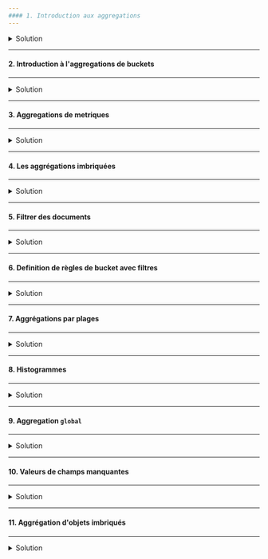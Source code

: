 ```yaml
---
#### 1. Introduction aux aggregations
---
```

<details>
<summary>Solution</summary>

Article intéressant pour lien avec Kibana :  
https://qbox.io/blog/comprehensive-guide-to-buckets-aggregations-in-elasticsearch/

<img src="https://i.ibb.co/FBzYCc5/01-Screenshot-from-2021-03-21-20-15-42.png" width="80%">

##### :arrow_forward: Ajouter l'index `order` et son mapping

```
PUT /order
{
  "mappings": {
    "properties": {
      "purchased_at": {
        "type": "date"
      },
      "lines": {
        "type": "nested",
        "properties": {
          "product_id": {
            "type": "integer"
          },
          "amount": {
            "type": "double"
          },
          "quantity": {
            "type": "short"
          }
        }
      },
      "total_amount": {
        "type": "double"
      },
      "status": {
        "type": "keyword"
      },
      "sales_channel": {
        "type": "keyword"
      },
      "salesman": {
        "type": "object",
        "properties": {
          "id": {
            "type": "integer"
          },
          "name": {
            "type": "text"
          }
        }
      }
    }
  }
}
```

##### :arrow_forward: Indexer des données de test dans l'index `order`

```
curl -H "Content-Type: application/json" -XPOST 'http://localhost:9200/order/_doc/_bulk?pretty' --data-binary "@orders-bulk.json"
```

Vérification du nombre de documents dans l'index (1000) :
```
GET /order/_count
```


</details>

---
#### 2. Introduction à l'aggregations de buckets
---
<details>
<summary>Solution</summary>

<img src="https://i.ibb.co/3fQVxst/02-Screenshot-from-2021-03-21-20-18-46.png" width="80%">

##### :arrow_forward: Creation d'un bucket pour chaque valeur de `status`

```
GET /order/_search
{
  "size": 0,
  "aggs": {
    "status_terms": {
      "terms": {
        "field": "status.keyword"
      }
    }
  }
}
```

##### :arrow_forward: Inclure le term `20` au lieu de la valeur par défaut `10`

```
GET /order/_search
{
  "size": 0,
  "aggs": {
    "status_terms": {
      "terms": {
        "field": "status.keyword",
        "size": 20
      }
    }
  }
}
```

##### :arrow_forward: Aggregation de documents avec valeurs manquantes (ou `NULL`)

```
GET /order/_search
{
  "size": 0,
  "aggs": {
    "status_terms": {
      "terms": {
        "field": "status.keyword",
        "size": 20,
        "missing": "N/A"
      }
    }
  }
}
```

##### :arrow_forward: Changer le nombre minimum de document pour un bucket à créer

```
GET /order/_search
{
  "size": 0,
  "aggs": {
    "status_terms": {
      "terms": {
        "field": "status.keyword",
        "size": 20,
        "missing": "N/A",
        "min_doc_count": 0
      }
    }
  }
}
```

##### :arrow_forward: Trier les buckets

```
GET /order/_search
{
  "size": 0,
  "aggs": {
    "status_terms": {
      "terms": {
        "field": "status.keyword",
        "size": 20,
        "missing": "N/A",
        "min_doc_count": 0,
        "order": {
          "_key": "asc"
        }
      }
    }
  }
}
```


</details>

---
#### 3. Aggregations de metriques
---
<details>
<summary>Solution</summary>

##### :arrow_forward: Calculer de statistiques avec les aggrégations `sum`, `avg`, `min`, et `max`

```
GET /order/_search
{
  "size": 0,
  "aggs": {
    "total_sales": {
      "sum": {
        "field": "total_amount"
      }
    },
    "avg_sale": {
      "avg": {
        "field": "total_amount"
      }
    },
    "min_sale": {
      "min": {
        "field": "total_amount"
      }
    },
    "max_sale": {
      "max": {
        "field": "total_amount"
      }
    }
  }
}
```

##### :arrow_forward: Retrouver le nombre de valeurs distinctes

```
GET /order/_search
{
  "size": 0,
  "aggs": {
    "total_salesmen": {
      "cardinality": {
        "field": "salesman.id"
      }
    }
  }
}
```

##### :arrow_forward: Retrouver le nombre de valeurs

```
GET /order/_search
{
  "size": 0,
  "aggs": {
    "values_count": {
      "value_count": {
        "field": "total_amount"
      }
    }
  }
}
```

##### :arrow_forward: Utiliser l'aggrégation `stats` pour les calculs communs de statistiques

```
GET /order/_search
{
  "size": 0,
  "aggs": {
    "amount_stats": {
      "stats": {
        "field": "total_amount"
      }
    }
  }
}
```


</details>

---
#### 4. Les aggrégations imbriquées
---
<details>
<summary>Solution</summary>

##### :arrow_forward: Ratrouver les statistiques pour chaque `status`

```
GET /order/_search
{
  "size": 0,
  "aggs": {
    "status_terms": {
      "terms": {
        "field": "status"
      },
      "aggs": {
        "status_stats": {
          "stats": {
            "field": "total_amount"
          }
        }
      }
    }
  }
}
```

##### :arrow_forward: Affiner le contexte d'agrégation

```
GET /order/_search
{
  "size": 0,
  "query": {
    "range": {
      "total_amount": {
        "gte": 100
      }
    }
  },
  "aggs": {
    "status_terms": {
      "terms": {
        "field": "status"
      },
      "aggs": {
        "status_stats": {
          "stats": {
            "field": "total_amount"
          }
        }
      }
    }
  }
}
```


</details>

---
#### 5. Filtrer des documents
---
<details>
<summary>Solution</summary>

##### :arrow_forward: Filtrer des documents avec un `total_amount` faible

```
GET /order/_search
{
  "size": 0,
  "aggs": {
    "low_value": {
      "filter": {
        "range": {
          "total_amount": {
            "lt": 50
          }
        }
      }
    }
  }
}
```

##### :arrow_forward: Aggrégation de buckets avec les documents restants

```
GET /order/_search
{
  "size": 0,
  "aggs": {
    "low_value": {
      "filter": {
        "range": {
          "total_amount": {
            "lt": 50
          }
        }
      },
      "aggs": {
        "avg_amount": {
          "avg": {
            "field": "total_amount"
          }
        }
      }
    }
  }
}
```


</details>

---
#### 6. Definition de règles de bucket avec filtres
---
<details>
<summary>Solution</summary>

##### :arrow_forward: Placer des documents dans des buckets selon critères

```
GET /recipe/_search
{
  "size": 0,
  "aggs": {
    "my_filter": {
      "filters": {
        "filters": {
          "pasta": {
            "match": {
              "title": "pasta"
            }
          },
          "spaghetti": {
            "match": {
              "title": "spaghetti"
            }
          }
        }
      }
    }
  }
}
```

##### :arrow_forward: Calculer la moyenne des ratings par buckets

```
GET /recipe/_search
{
  "size": 0,
  "aggs": {
    "my_filter": {
      "filters": {
        "filters": {
          "pasta": {
            "match": {
              "title": "pasta"
            }
          },
          "spaghetti": {
            "match": {
              "title": "spaghetti"
            }
          }
        }
      },
      "aggs": {
        "avg_rating": {
          "avg": {
            "field": "ratings"
          }
        }
      }
    }
  }
}
```


</details>

---
#### 7. Aggrégations par plages
---
<details>
<summary>Solution</summary>

##### :arrow_forward: Aggrégation `range`

```
GET /order/_search
{
  "size": 0,
  "aggs": {
    "amount_distribution": {
      "range": {
        "field": "total_amount",
        "ranges": [
          {
            "to": 50
          },
          {
            "from": 50,
            "to": 100
          },
          {
            "from": 100
          }
        ]
      }
    }
  }
}
```

##### :arrow_forward: Aggrégation `date_range`

```
GET /order/_search
{
  "size": 0,
  "aggs": {
    "purchased_ranges": {
      "date_range": {
        "field": "purchased_at",
        "ranges": [
          {
            "from": "2016-01-01",
            "to": "2016-01-01||+6M"
          },
          {
            "from": "2016-01-01||+6M",
            "to": "2016-01-01||+1y"
          }
        ]
      }
    }
  }
}
```

##### :arrow_forward: Specifier le format de date

```
GET /order/_search
{
  "size": 0,
  "aggs": {
    "purchased_ranges": {
      "date_range": {
        "field": "purchased_at",
        "format": "yyyy-MM-dd",
        "ranges": [
          {
            "from": "2016-01-01",
            "to": "2016-01-01||+6M"
          },
          {
            "from": "2016-01-01||+6M",
            "to": "2016-01-01||+1y"
          }
        ]
      }
    }
  }
}
```

##### :arrow_forward: Activer les clés de buckets

```
GET /order/_search
{
  "size": 0,
  "aggs": {
    "purchased_ranges": {
      "date_range": {
        "field": "purchased_at",
        "format": "yyyy-MM-dd",
        "keyed": true,
        "ranges": [
          {
            "from": "2016-01-01",
            "to": "2016-01-01||+6M"
          },
          {
            "from": "2016-01-01||+6M",
            "to": "2016-01-01||+1y"
          }
        ]
      }
    }
  }
}
```

##### :arrow_forward: Definir les clés de buckets

```
GET /order/_search
{
  "size": 0,
  "aggs": {
    "purchased_ranges": {
      "date_range": {
        "field": "purchased_at",
        "format": "yyyy-MM-dd",
        "keyed": true,
        "ranges": [
          {
            "from": "2016-01-01",
            "to": "2016-01-01||+6M",
            "key": "first_half"
          },
          {
            "from": "2016-01-01||+6M",
            "to": "2016-01-01||+1y",
            "key": "second_half"
          }
        ]
      }
    }
  }
}
```

##### :arrow_forward: Ajouter une sous-aggrégation

```
GET /order/_search
{
  "size": 0,
  "aggs": {
    "purchased_ranges": {
      "date_range": {
        "field": "purchased_at",
        "format": "yyyy-MM-dd",
        "keyed": true,
        "ranges": [
          {
            "from": "2016-01-01",
            "to": "2016-01-01||+6M",
            "key": "first_half"
          },
          {
            "from": "2016-01-01||+6M",
            "to": "2016-01-01||+1y",
            "key": "second_half"
          }
        ]
      },
      "aggs": {
        "bucket_stats": {
          "stats": {
            "field": "total_amount"
          }
        }
      }
    }
  }
}
```


</details>

---
#### 8. Histogrammes
---
<details>
<summary>Solution</summary>

##### :arrow_forward: Distribution de `total_amount` avec des intervalles de `25`

```
GET /order/_search
{
  "size": 0,
  "aggs": {
    "amount_distribution": {
      "histogram": {
        "field": "total_amount",
        "interval": 25
      }
    }
  }
}
```

##### :arrow_forward: Requérir un minimum d'un document par bucket

```
GET /order/_search
{
  "size": 0,
  "aggs": {
    "amount_distribution": {
      "histogram": {
        "field": "total_amount",
        "interval": 25,
        "min_doc_count": 1
      }
    }
  }
}
```

##### :arrow_forward: Specifier des limites fixes par bucket

```
GET /order/_search
{
  "size": 0,
  "query": {
    "range": {
      "total_amount": {
        "gte": 100
      }
    }
  },
  "aggs": {
    "amount_distribution": {
      "histogram": {
        "field": "total_amount",
        "interval": 25,
        "min_doc_count": 0,
        "extended_bounds": {
          "min": 0,
          "max": 500
        }
      }
    }
  }
}
```

##### :arrow_forward: Aggregating par mois avec l'aggrégation `date_histogram`

```
GET /order/_search
{
  "size": 0,
  "aggs": {
    "orders_over_time": {
      "date_histogram": {
        "field": "purchased_at",
        "interval": "month"
      }
    }
  }
}
```


</details>

---
#### 9. Aggregation `global`
---
<details>
<summary>Solution</summary>

##### :arrow_forward: Sortir du contexte de l'aggrégation

```
GET /order/_search
{
  "query": {
    "range": {
      "total_amount": {
        "gte": 100
      }
    }
  },
  "size": 0,
  "aggs": {
    "all_orders": {
      "global": { },
      "aggs": {
        "stats_amount": {
          "stats": {
            "field": "total_amount"
          }
        }
      }
    }
  }
}
```

##### :arrow_forward: Ajouter aggrégation sans contexte global

```
GET /order/_search
{
  "query": {
    "range": {
      "total_amount": {
        "gte": 100
      }
    }
  },
  "size": 0,
  "aggs": {
    "all_orders": {
      "global": { },
      "aggs": {
        "stats_amount": {
          "stats": {
            "field": "total_amount"
          }
        }
      }
    },
    "stats_expensive": {
      "stats": {
        "field": "total_amount"
      }
    }
  }
}
```


</details>

---
#### 10. Valeurs de champs manquantes
---
<details>
<summary>Solution</summary>

##### :arrow_forward: Ajouter un document de test

```
POST /order/_doc/1001
{
  "total_amount": 100
}
```

```
POST /order/_doc/1002
{
  "total_amount": 200,
  "status": null
}
```

##### :arrow_forward: Aggrégations de documents avec champs sans valeurs

```
GET /order/_doc/_search
{
  "size": 0,
  "aggs": {
    "orders_without_status": {
      "missing": {
        "field": "status.keyword"
      }
    }
  }
}
```

##### :arrow_forward: Combiner aggrégation `missing` avec d'autres aggrégations

```
GET /order/_doc/_search
{
  "size": 0,
  "aggs": {
    "orders_without_status": {
      "missing": {
        "field": "status.keyword"
      },
      "aggs": {
        "missing_sum": {
          "sum": {
            "field": "total_amount"
          }
        }
      }
    }
  }
}
```

##### :arrow_forward: Suppresion des documentsde test

```
DELETE /order/_doc/1001
```

```
DELETE /order/_doc/1002
```


</details>

---
#### 11. Aggrégation d'objets imbriqués
---
<details>
<summary>Solution</summary>

```
GET /department/_search
{
  "size": 0,
  "aggs": {
    "employees": {
      "nested": {
        "path": "employees"
      }
    }
  }
}
```

```
GET /department/_search
{
  "size": 0,
  "aggs": {
    "employees": {
      "nested": {
        "path": "employees"
      },
      "aggs": {
        "minimum_age": {
          "min": {
            "field": "employees.age"
          }
        }
      }
    }
  }
}
```

</details>

